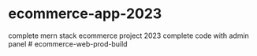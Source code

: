 # ecommerce-app-2023
complete mern stack ecommerce project 2023 complete code with admin panel
#   e c o m m e r c e - w e b - p r o d - b u i l d  
 